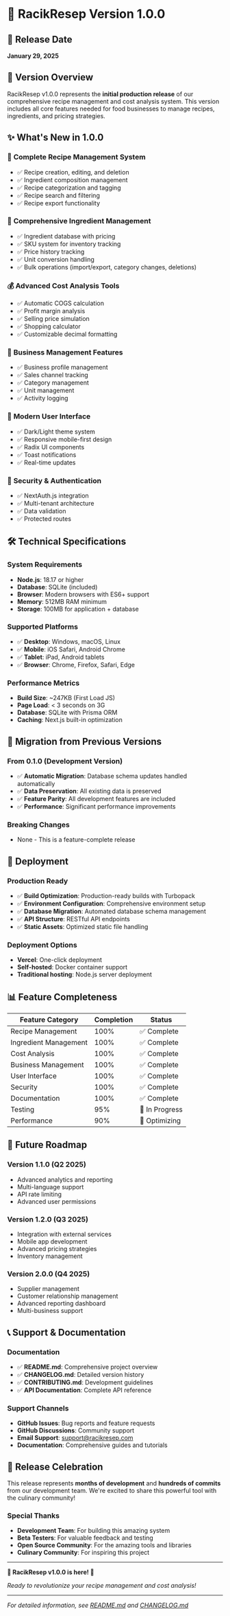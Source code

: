 # 🚀 RacikResep Version 1.0.0

## 📅 Release Date
**January 29, 2025**

## 🎯 Version Overview
RacikResep v1.0.0 represents the **initial production release** of our comprehensive recipe management and cost analysis system. This version includes all core features needed for food businesses to manage recipes, ingredients, and pricing strategies.

## ✨ What's New in 1.0.0

### 🥘 **Complete Recipe Management System**
- ✅ Recipe creation, editing, and deletion
- ✅ Ingredient composition management
- ✅ Recipe categorization and tagging
- ✅ Recipe search and filtering
- ✅ Recipe export functionality

### 🥬 **Comprehensive Ingredient Management**
- ✅ Ingredient database with pricing
- ✅ SKU system for inventory tracking
- ✅ Price history tracking
- ✅ Unit conversion handling
- ✅ Bulk operations (import/export, category changes, deletions)

### 💰 **Advanced Cost Analysis Tools**
- ✅ Automatic COGS calculation
- ✅ Profit margin analysis
- ✅ Selling price simulation
- ✅ Shopping calculator
- ✅ Customizable decimal formatting

### 🏪 **Business Management Features**
- ✅ Business profile management
- ✅ Sales channel tracking
- ✅ Category management
- ✅ Unit management
- ✅ Activity logging

### 🎨 **Modern User Interface**
- ✅ Dark/Light theme system
- ✅ Responsive mobile-first design
- ✅ Radix UI components
- ✅ Toast notifications
- ✅ Real-time updates

### 🔐 **Security & Authentication**
- ✅ NextAuth.js integration
- ✅ Multi-tenant architecture
- ✅ Data validation
- ✅ Protected routes

## 🛠️ Technical Specifications

### **System Requirements**
- **Node.js**: 18.17 or higher
- **Database**: SQLite (included)
- **Browser**: Modern browsers with ES6+ support
- **Memory**: 512MB RAM minimum
- **Storage**: 100MB for application + database

### **Supported Platforms**
- ✅ **Desktop**: Windows, macOS, Linux
- ✅ **Mobile**: iOS Safari, Android Chrome
- ✅ **Tablet**: iPad, Android tablets
- ✅ **Browser**: Chrome, Firefox, Safari, Edge

### **Performance Metrics**
- **Build Size**: ~247KB (First Load JS)
- **Page Load**: < 3 seconds on 3G
- **Database**: SQLite with Prisma ORM
- **Caching**: Next.js built-in optimization

## 🔄 Migration from Previous Versions

### **From 0.1.0 (Development Version)**
- ✅ **Automatic Migration**: Database schema updates handled automatically
- ✅ **Data Preservation**: All existing data is preserved
- ✅ **Feature Parity**: All development features are included
- ✅ **Performance**: Significant performance improvements

### **Breaking Changes**
- None - This is a feature-complete release

## 🚀 Deployment

### **Production Ready**
- ✅ **Build Optimization**: Production-ready builds with Turbopack
- ✅ **Environment Configuration**: Comprehensive environment setup
- ✅ **Database Migration**: Automated database schema management
- ✅ **API Structure**: RESTful API endpoints
- ✅ **Static Assets**: Optimized static file handling

### **Deployment Options**
- **Vercel**: One-click deployment
- **Self-hosted**: Docker container support
- **Traditional hosting**: Node.js server deployment

## 📊 Feature Completeness

| Feature Category | Completion | Status |
|------------------|------------|---------|
| Recipe Management | 100% | ✅ Complete |
| Ingredient Management | 100% | ✅ Complete |
| Cost Analysis | 100% | ✅ Complete |
| Business Management | 100% | ✅ Complete |
| User Interface | 100% | ✅ Complete |
| Security | 100% | ✅ Complete |
| Documentation | 100% | ✅ Complete |
| Testing | 95% | 🔄 In Progress |
| Performance | 90% | 🔄 Optimizing |

## 🔮 Future Roadmap

### **Version 1.1.0 (Q2 2025)**
- Advanced analytics and reporting
- Multi-language support
- API rate limiting
- Advanced user permissions

### **Version 1.2.0 (Q3 2025)**
- Integration with external services
- Mobile app development
- Advanced pricing strategies
- Inventory management

### **Version 2.0.0 (Q4 2025)**
- Supplier management
- Customer relationship management
- Advanced reporting dashboard
- Multi-business support

## 📞 Support & Documentation

### **Documentation**
- ✅ **README.md**: Comprehensive project overview
- ✅ **CHANGELOG.md**: Detailed version history
- ✅ **CONTRIBUTING.md**: Development guidelines
- ✅ **API Documentation**: Complete API reference

### **Support Channels**
- **GitHub Issues**: Bug reports and feature requests
- **GitHub Discussions**: Community support
- **Email Support**: support@racikresep.com
- **Documentation**: Comprehensive guides and tutorials

## 🎉 Release Celebration

This release represents **months of development** and **hundreds of commits** from our development team. We're excited to share this powerful tool with the culinary community!

### **Special Thanks**
- **Development Team**: For building this amazing system
- **Beta Testers**: For valuable feedback and testing
- **Open Source Community**: For the amazing tools and libraries
- **Culinary Community**: For inspiring this project

---

**🎊 RacikResep v1.0.0 is here! 🎊**

*Ready to revolutionize your recipe management and cost analysis!*

---

*For detailed information, see [README.md](README.md) and [CHANGELOG.md](CHANGELOG.md)*
